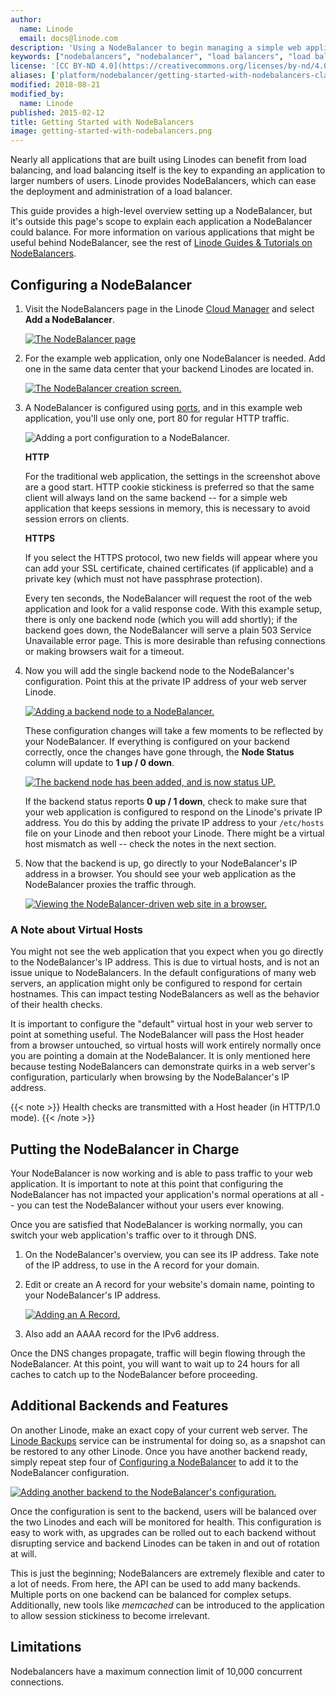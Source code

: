 ```yaml
---
author:
  name: Linode
  email: docs@linode.com
description: 'Using a NodeBalancer to begin managing a simple web application.'
keywords: ["nodebalancers", "nodebalancer", "load balancers", "load balancer", "load balancing", "high availability", "ha"]
license: '[CC BY-ND 4.0](https://creativecommons.org/licenses/by-nd/4.0)'
aliases: ['platform/nodebalancer/getting-started-with-nodebalancers-classic-manager/','nodebalancers/getting-started/','linode-platform/nodebalancer-howto/','platform/nodebalancer/getting-started-with-nodebalancers-new-manager/']
modified: 2018-08-21
modified_by:
  name: Linode
published: 2015-02-12
title: Getting Started with NodeBalancers
image: getting-started-with-nodebalancers.png
---
```


Nearly all applications that are built using Linodes can benefit from load balancing, and load balancing itself is the key to expanding an application to larger numbers of users. Linode provides NodeBalancers, which can ease the deployment and administration of a load balancer.

This guide provides a high-level overview setting up a NodeBalancer, but it's outside this page's scope to explain each application a NodeBalancer could balance. For more information on various applications that might be useful behind NodeBalancer, see the rest of [Linode Guides & Tutorials on NodeBalancers](/docs/platform/nodebalancer/).

## Configuring a NodeBalancer

1.  Visit the NodeBalancers page in the Linode [Cloud Manager](http://cloud.linode.com) and select **Add a NodeBalancer**.

    [![The NodeBalancer page](nodebalancers-tab-small.png "The NodeBalancers page")](nodebalancers-tab.png)

1.  For the example web application, only one NodeBalancer is needed. Add one in the same data center that your backend Linodes are located in.

    [![The NodeBalancer creation screen.](nodebalancers-create-choose-region-small.png "The NodeBalancer creation screen.")](nodebalancers-create-choose-region.png)

1.  A NodeBalancer is configured using [ports](/docs/platform/nodebalancer/nodebalancer-reference-guide/#port), and in this example web application, you'll use only one, port 80 for regular HTTP traffic.

    ![Adding a port configuration to a NodeBalancer.](nodebalancers-settings.png "Adding a port configuration to a NodeBalancer")

    **HTTP**

    For the traditional web application, the settings in the screenshot above are a good start. HTTP cookie stickiness is preferred so that the same client will always land on the same backend -- for a simple web application that keeps sessions in memory, this is necessary to avoid session errors on clients.

    **HTTPS**

    If you select the HTTPS protocol, two new fields will appear where you can add your SSL certificate, chained certificates (if applicable) and a private key (which must not have passphrase protection).

    Every ten seconds, the NodeBalancer will request the root of the web application and look for a valid response code. With this example setup, there is only one backend node (which you will add shortly); if the backend goes down, the NodeBalancer will serve a plain 503 Service Unavailable error page. This is more desirable than refusing connections or making browsers wait for a timeout.

1.  Now you will add the single backend node to the NodeBalancer's configuration. Point this at the private IP address of your web server Linode.

    [![Adding a backend node to a NodeBalancer.](nodebalancers-backend-nodes-small.png "Adding a backend node to a NodeBalancer")](nodebalancers-backend-nodes.png)

    These configuration changes will take a few moments to be reflected by your NodeBalancer. If everything is configured on your backend correctly, once the changes have gone through, the **Node Status** column will update to **1 up / 0 down**.

    [![The backend node has been added, and is now status UP.](nodebalancers-1up-small.png "The backend node has been added, and is now status UP")](nodebalancers-1up.png)

    If the backend status reports **0 up / 1 down**, check to make sure that your web application is configured to respond on the Linode's private IP address. You do this by adding the private IP address to your `/etc/hosts` file on your Linode and then reboot your Linode. There might be a virtual host mismatch as well -- check the notes in the next section.

1.  Now that the backend is up, go directly to your NodeBalancer's IP address in a browser. You should see your web application as the NodeBalancer proxies the traffic through.

    [![Viewing the NodeBalancer-driven web site in a browser.](nodebalancers-hello-world.png)](nodebalancers-hello-world.png)

### A Note about Virtual Hosts

You might not see the web application that you expect when you go directly to the NodeBalancer's IP address. This is due to virtual hosts, and is not an issue unique to NodeBalancers. In the default configurations of many web servers, an application might only be configured to respond for certain hostnames. This can impact testing NodeBalancers as well as the behavior of their health checks.

It is important to configure the "default" virtual host in your web server to point at something useful. The NodeBalancer will pass the Host header from a browser untouched, so virtual hosts will work entirely normally once you are pointing a domain at the NodeBalancer. It is only mentioned here because testing NodeBalancers can demonstrate quirks in a web server's configuration, particularly when browsing by the NodeBalancer's IP address.

{{< note >}}
Health checks are transmitted with a Host header (in HTTP/1.0 mode).
{{< /note >}}

## Putting the NodeBalancer in Charge

Your NodeBalancer is now working and is able to pass traffic to your web application. It is important to note at this point that configuring the NodeBalancer has not impacted your application's normal operations at all -- you can test the NodeBalancer without your users ever knowing.

Once you are satisfied that NodeBalancer is working normally, you can switch your web application's traffic over to it through DNS.

1.  On the NodeBalancer's overview, you can see its IP address. Take note of the IP address, to use in the A record for your domain.

1.  Edit or create an A record for your website's domain name, pointing to your NodeBalancer's IP address.

    [![Adding an A Record.](nodebalancers-add-a-name-small.png "Adding an A Record")](nodebalancers-add-a-name.png)

1.  Also add an AAAA record for the IPv6 address.

Once the DNS changes propagate, traffic will begin flowing through the NodeBalancer. At this point, you will want to wait up to 24 hours for all caches to catch up to the NodeBalancer before proceeding.

## Additional Backends and Features

On another Linode, make an exact copy of your current web server. The [Linode Backups](/docs/platform/disk-images/linode-backup-service/) service can be instrumental for doing so, as a snapshot can be restored to any other Linode. Once you have another backend ready, simply repeat step four of [Configuring a NodeBalancer](/docs/platform/nodebalancer/getting-started-with-nodebalancers/#configuring-a-nodebalancer) to add it to the NodeBalancer configuration.

[![Adding another backend to the NodeBalancer's configuration.](nodebalancers-backend-nodes2-small.png "Adding another backend to the NodeBalancer's configuration")](nodebalancers-backend-nodes2.png)

Once the configuration is sent to the backend, users will be balanced over the two Linodes and each will be monitored for health. This configuration is easy to work with, as upgrades can be rolled out to each backend without disrupting service and backend Linodes can be taken in and out of rotation at will.

This is just the beginning; NodeBalancers are extremely flexible and cater to a lot of needs. From here, the API can be used to add many backends. Multiple ports on one backend can be balanced for complex setups. Additionally, new tools like *memcached* can be introduced to the application to allow session stickiness to become irrelevant.

## Limitations

Nodebalancers have a maximum connection limit of 10,000 concurrent connections.
